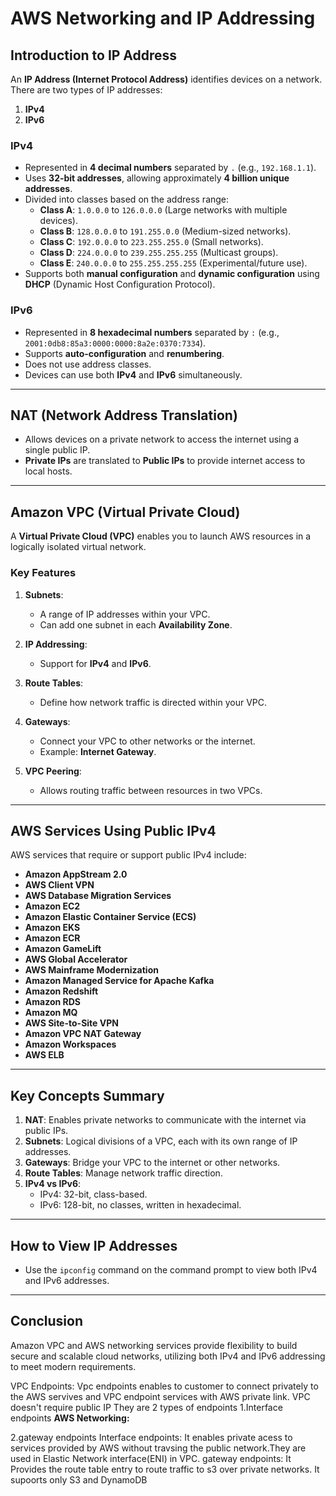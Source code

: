 # AWS Networking and IP Addressing

## **Introduction to IP Address**
An **IP Address (Internet Protocol Address)** identifies devices on a network. There are two types of IP addresses:
1. **IPv4**
2. **IPv6**

### **IPv4**
- Represented in **4 decimal numbers** separated by `.` (e.g., `192.168.1.1`).
- Uses **32-bit addresses**, allowing approximately **4 billion unique addresses**.
- Divided into classes based on the address range:
  - **Class A**: `1.0.0.0` to `126.0.0.0` (Large networks with multiple devices).
  - **Class B**: `128.0.0.0` to `191.255.0.0` (Medium-sized networks).
  - **Class C**: `192.0.0.0` to `223.255.255.0` (Small networks).
  - **Class D**: `224.0.0.0` to `239.255.255.255` (Multicast groups).
  - **Class E**: `240.0.0.0` to `255.255.255.255` (Experimental/future use).
- Supports both **manual configuration** and **dynamic configuration** using **DHCP** (Dynamic Host Configuration Protocol).

### **IPv6**
- Represented in **8 hexadecimal numbers** separated by `:` (e.g., `2001:0db8:85a3:0000:0000:8a2e:0370:7334`).
- Supports **auto-configuration** and **renumbering**.
- Does not use address classes.
- Devices can use both **IPv4** and **IPv6** simultaneously.

---

## **NAT (Network Address Translation)**
- Allows devices on a private network to access the internet using a single public IP.
- **Private IPs** are translated to **Public IPs** to provide internet access to local hosts.

---

## **Amazon VPC (Virtual Private Cloud)**
A **Virtual Private Cloud (VPC)** enables you to launch AWS resources in a logically isolated virtual network.

### **Key Features**
1. **Subnets**: 
   - A range of IP addresses within your VPC.
   - Can add one subnet in each **Availability Zone**.
   
2. **IP Addressing**:
   - Support for **IPv4** and **IPv6**.

3. **Route Tables**:
   - Define how network traffic is directed within your VPC.

4. **Gateways**:
   - Connect your VPC to other networks or the internet.
   - Example: **Internet Gateway**.

5. **VPC Peering**:
   - Allows routing traffic between resources in two VPCs.

---

## **AWS Services Using Public IPv4**
AWS services that require or support public IPv4 include:
- **Amazon AppStream 2.0**
- **AWS Client VPN**
- **AWS Database Migration Services**
- **Amazon EC2**
- **Amazon Elastic Container Service (ECS)**
- **Amazon EKS**
- **Amazon ECR**
- **Amazon GameLift**
- **AWS Global Accelerator**
- **AWS Mainframe Modernization**
- **Amazon Managed Service for Apache Kafka**
- **Amazon Redshift**
- **Amazon RDS**
- **Amazon MQ**
- **AWS Site-to-Site VPN**
- **Amazon VPC NAT Gateway**
- **Amazon Workspaces**
- **AWS ELB**

---

## **Key Concepts Summary**
1. **NAT**: Enables private networks to communicate with the internet via public IPs.
2. **Subnets**: Logical divisions of a VPC, each with its own range of IP addresses.
3. **Gateways**: Bridge your VPC to the internet or other networks.
4. **Route Tables**: Manage network traffic direction.
5. **IPv4 vs IPv6**:
   - IPv4: 32-bit, class-based.
   - IPv6: 128-bit, no classes, written in hexadecimal.

---
## **How to View IP Addresses**
- Use the `ipconfig` command on the command prompt to view both IPv4 and IPv6 addresses.

--- 
## **Conclusion**
Amazon VPC and AWS networking services provide flexibility to build secure and scalable cloud networks, utilizing both IPv4 and IPv6 addressing to meet modern requirements.

VPC Endpoints:
Vpc endpoints enables to customer to connect privately to the AWS servives and VPC endpoint services with AWS private link.
VPC doesn't require public IP
They are 2 types of endpoints
1.Interface endpoints
**AWS Networking:**







2.gateway endpoints
Interface endpoints:
It enables private acess to services provided by AWS without travsing the public network.They are used in Elastic Network interface(ENI) in VPC.
gateway endpoints:
It Provides the route table entry to route traffic to s3 over private networks.
It supoorts only S3 and DynamoDB

